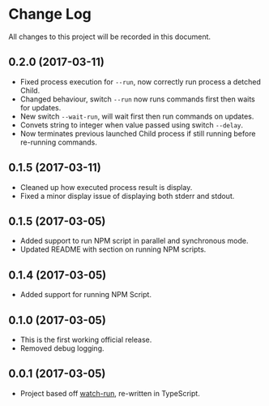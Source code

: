 # Change Log

All changes to this project will be recorded in this document.


## 0.2.0 (2017-03-11)

* Fixed process execution for `--run`, now correctly run process a detched Child.
* Changed behaviour, switch `--run` now runs commands first then waits for updates.
* New switch `--wait-run`, will wait first then run commands on updates.
* Convets string to integer when value passed using switch `--delay`.
* Now terminates previous launched Child process if still running before re-running commands.

## 0.1.5 (2017-03-11)

* Cleaned up how executed process result is display.
* Fixed a minor display issue of displaying both stderr and stdout.

## 0.1.5 (2017-03-05)

* Added support to run NPM script in parallel and synchronous mode.
* Updated README with section on running NPM scripts.


## 0.1.4 (2017-03-05)

* Added support for running NPM Script.

## 0.1.0 (2017-03-05)

* This is the first working official release.
* Removed debug logging.

## 0.0.1 (2017-03-05)

* Project based off [watch-run](https://www.npmjs.com/package/watch-run), re-written in TypeScript.

